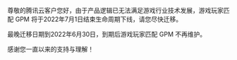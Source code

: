 尊敬的腾讯云客户您好，由于产品逻辑已无法满足游戏行业技术发展，游戏玩家匹配 GPM 将于2022年7月1日结束生命周期下线，请您尽快迁移。

最晚迁移日期到2022年6月30日，到期后游戏玩家匹配 GPM 不再维护。

感谢您一直以来的支持与理解！

